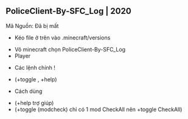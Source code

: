 ## PoliceClient-By-SFC_Log | 2020

Mã Nguồn: Đã bị mất

* Kéo file ở trên vào .minecraft/versions
+ Vô minecraft chọn PoliceClient-By-SFC_Log
+ Player
* Các lệnh chính !
+ (+toggle , +help)
* Cách dùng
+ (+help trợ giúp)
+ (+toggle (modcheck) chỉ có 1 mod CheckAll nên +toggle CheckAll)
